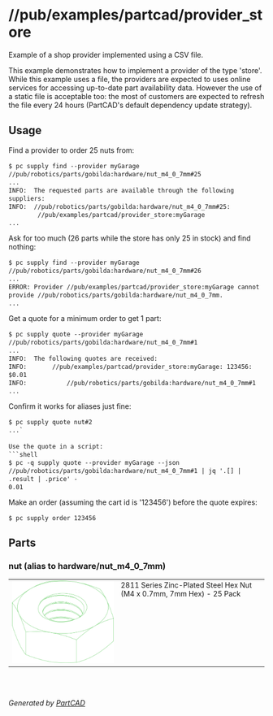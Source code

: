 # //pub/examples/partcad/provider_store

Example of a shop provider implemented using a CSV file.

This example demonstrates how to implement a provider of the type 'store'.
While this example uses a file, the providers are expected to uses online
services for accessing up-to-date part availability data.
However the use of a static file is acceptable too: the most of customers
are expected to refresh the file every 24 hours (PartCAD's default
dependency update strategy).


## Usage
Find a provider to order 25 nuts from:
```shell
$ pc supply find --provider myGarage //pub/robotics/parts/gobilda:hardware/nut_m4_0_7mm#25
...
INFO:  The requested parts are available through the following suppliers:
INFO:  //pub/robotics/parts/gobilda:hardware/nut_m4_0_7mm#25:
		//pub/examples/partcad/provider_store:myGarage
...
```

Ask for too much (26 parts while the store has only 25 in stock) and find nothing:
```shell
$ pc supply find --provider myGarage //pub/robotics/parts/gobilda:hardware/nut_m4_0_7mm#26
...
ERROR: Provider //pub/examples/partcad/provider_store:myGarage cannot provide //pub/robotics/parts/gobilda:hardware/nut_m4_0_7mm.
...
```

Get a quote for a minimum order to get 1 part:
```shell
$ pc supply quote --provider myGarage //pub/robotics/parts/gobilda:hardware/nut_m4_0_7mm#1
...
INFO:  The following quotes are received:
INFO:  		//pub/examples/partcad/provider_store:myGarage: 123456: $0.01
INFO:  			//pub/robotics/parts/gobilda:hardware/nut_m4_0_7mm#1
...
```

Confirm it works for aliases just fine:
```shell
$ pc supply quote nut#2
...`

Use the quote in a script:
```shell
$ pc -q supply quote --provider myGarage --json //pub/robotics/parts/gobilda:hardware/nut_m4_0_7mm#1 | jq '.[] | .result | .price' -
0.01
```

Make an order (assuming the cart id is '123456') before the quote expires:
```shell
$ pc supply order 123456
```


## Parts

### nut (alias to hardware/nut_m4_0_7mm)
<table><tr>
<td valign=top><a href="nut.step"><img src="././nut.svg" style="width: auto; height: auto; max-width: 200px; max-height: 200px;"></a></td>
<td valign=top>2811 Series Zinc-Plated Steel Hex Nut (M4 x 0.7mm, 7mm Hex) - 25 Pack</td>
</tr></table>

<br/><br/>

*Generated by [PartCAD](https://partcad.org/)*
